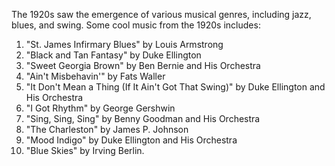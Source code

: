 The 1920s saw the emergence of various musical genres, including jazz, blues, and swing. Some cool music from the 1920s includes:
1. "St. James Infirmary Blues" by Louis Armstrong
2. "Black and Tan Fantasy" by Duke Ellington
3. "Sweet Georgia Brown" by Ben Bernie and His Orchestra
4. "Ain't Misbehavin'" by Fats Waller
5. "It Don't Mean a Thing (If It Ain't Got That Swing)" by Duke Ellington and His Orchestra
6. "I Got Rhythm" by George Gershwin
7. "Sing, Sing, Sing" by Benny Goodman and His Orchestra
8. "The Charleston" by James P. Johnson
9. "Mood Indigo" by Duke Ellington and His Orchestra
10. "Blue Skies" by Irving Berlin.